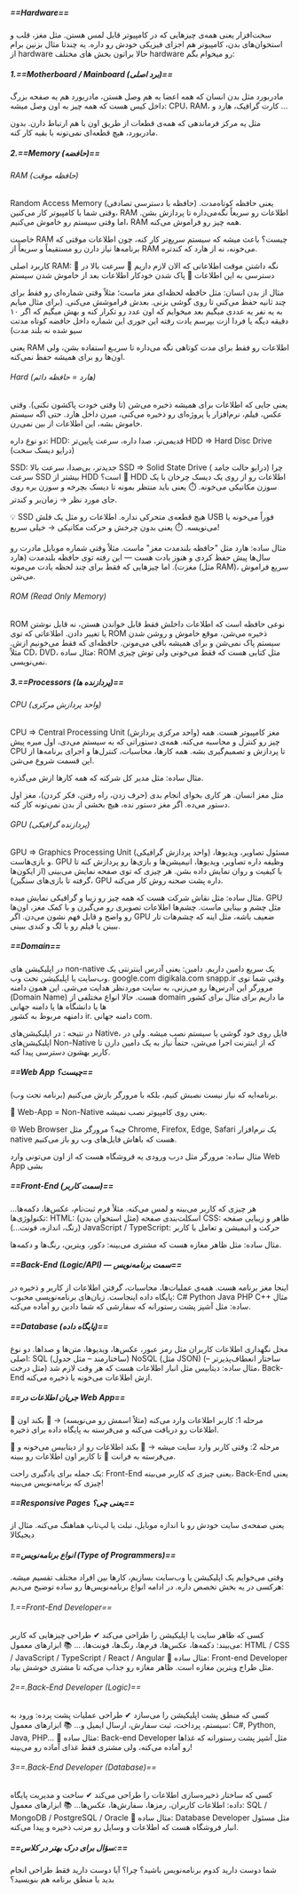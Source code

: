 ##### ==Hardware==
سخت‌افزار یعنی همه‌ی چیزهایی که در کامپیوتر قابل لمس هستن. مثل مغز، قلب و استخوان‌های بدن، کامپیوتر هم اجزای فیزیکی خودش رو داره.
یه چندتا مثال بزنین برام از hardware
حالا براتون بخش های مختلف hardware رو میخوام بگم:
##### 1.==Motherboard / Mainboard (برد اصلی)==
مادربورد
مثل بدن انسان که همه اعضا به هم وصل هستن، مادربورد هم یه صفحه بزرگ داخل کیس هست که همه چیز به اون وصل میشه: CPU، RAM، کارت گرافیک، هارد و ...

مثل یه مرکز فرماندهی که همه‌ی قطعات از طریق اون با هم ارتباط دارن. بدون مادربورد، هیچ قطعه‌ای نمی‌تونه با بقیه کار کنه.

##### 2.==Memory (حافضه)==
###### RAM (حافظه موقت)
Random Access Memory (حافظه با دسترسی تصادفی)
یعنی حافظه کوتاه‌مدت. وقتی شما با کامپیوتر کار می‌کنین، RAM اطلاعات رو سریعاً نگه‌می‌داره تا پردازش بشن. اما وقتی سیستم رو خاموش می‌کنیم، RAM همه چیز رو فراموش می‌کنه.

خاصیت RAM چیست؟
باعث میشه که سیستم سریع‌تر کار کنه، چون اطلاعات موقتی که برنامه‌ها نیاز دارن رو مستقیماً و سریعاً از RAM می‌خونه، نه از هارد که کندتره.

کاربرد اصلی RAM:
🔹 نگه داشتن موقت اطلاعاتی که الان لازم داریم
🔹 سرعت بالا در دسترسی به این اطلاعات
🔹 پاک شدن خودکار اطلاعات بعد از خاموش شدن سیستم

مثال از بدن انسان:
مثل حافظه لحظه‌ای مغز ماست؛ مثلاً وقتی شماره‌ای رو فقط برای چند ثانیه حفظ می‌کنی تا روی گوشی بزنی. بعدش فراموشش می‌کنی. (برای مثال میایم به یه نفر یه عددی میگیم بعد میخوایم که اون عدد رو تکرار کنه و بهش میگیم که اگر ۱۰ دقیقه دیگه یا فردا ازت بپرسم یادت رفته این جوری این شماره داخل حافضه کوتاه مدتت سیو شده نه بلند مدت)

یعنی RAM اطلاعات رو فقط برای مدت کوتاهی نگه می‌داره تا سریـع استفاده بشن، ولی اون‌ها رو برای همیشه حفظ نمی‌کنه.

###### Hard  (هارد = حافظه دائم)
یعنی جایی که اطلاعات برای همیشه ذخیره می‌شن (تا وقتی خودت پاکشون نکنی).
وقتی عکس، فیلم، نرم‌افزار یا پروژه‌ای رو ذخیره می‌کنی، میرن داخل هارد. حتی اگه سیستم خاموش بشه، این اطلاعات از بین نمی‌رن.

دو نوع داره:
HDD: قدیمی‌تر، صدا داره، سرعت پایین‌تر
HDD => Hard Disc Drive  (درایو دیسک سخت)

SSD: جدیدتر، بی‌صدا، سرعت بالا
SSD => Solid State Drive ( درایو حالت جامد)
چرا سرعت SSD بیشتر از HDD است؟
📀 HDD 
اطلاعات رو از روی یک دیسک چرخان با یک سوزن مکانیکی می‌خونه.
⏱️ یعنی باید منتظر بمونه تا دیسک بچرخه و سوزن بره روی جای مورد نظر → زمان‌بر و کندتر.

💡 SSD 
هیچ قطعه‌ی متحرکی نداره. اطلاعات رو مثل یک فلش USB فوراً می‌خونه یا می‌نویسه.
⏱️ یعنی بدون چرخش و حرکت مکانیکی → خیلی سریع!

مثال ساده:
هارد مثل "حافظه بلندمدت مغز" ماست.
مثلاً وقتی شماره موبایل مادرت رو سال‌ها پیش حفظ کردی و هنوز یادت هست — این رفته توی حافظه بلندمدت (هارد مغزت).
اما چیزهایی که فقط برای چند لحظه یادت می‌مونه (مثل RAM)، سریع فراموش می‌شن.

###### ROM (Read Only Memory)
ROM
نوعی حافظه است که اطلاعات داخلش فقط قابل خواندن هستن، نه قابل نوشتن یا تغییر دادن.
اطلاعاتی که توی ROM ذخیره می‌شن، موقع خاموش و روشن شدن سیستم پاک نمی‌شن و برای همیشه باقی می‌مونن.
حافظه‌ای که فقط می‌خونیم ازش. مثلاً CD، DVD، 
مثال ساده:
ROM
مثل کتابی هست که فقط می‌خونی ولی توش چیزی نمی‌نویسی.

##### 3.==Processors (پردازنده ها)==
###### CPU (واحد پردازش مرکزی)
CPU => Central Processing Unit (واحد مرکزی پردازش)
مغز کامپیوتر هست. همه چیز رو کنترل و محاسبه می‌کنه.
همه‌ی دستوراتی که به سیستم می‌دی، اول میره پیش CPU تا پردازش و تصمیم‌گیری بشه.
همه کارها، محاسبات، کنترل‌ها و اجرای برنامه‌ها از این قسمت شروع می‌شن.

مثال ساده:
مثل مدیر کل شرکته که همه کارها ازش می‌گذره.

مثل مغز انسان.
هر کاری بخوای انجام بدی (حرف زدن، راه رفتن، فکر کردن)، مغز اول دستور می‌ده.
اگر مغز دستور نده، هیچ بخشی از بدن نمی‌تونه کار کنه.

###### GPU (پردازنده گرافیکی)
GPU => Graphics Processing Unit (واحد پردازش گرافیکی)
مسئول تصاویر، ویدیوها، و بازی‌هاست.
GPU وظیفه داره تصاویر، ویدیوها، انیمیشن‌ها و بازی‌ها رو پردازش کنه تا با کیفیت و روان نمایش داده بشن.
هر چیزی که توی صفحه نمایش می‌بینی (از ایکون‌ها گرفته تا بازی‌های سنگین)، GPU داره پشت صحنه روش کار می‌کنه.

مثال ساده:
مثل نقاش شرکت هست که همه چیز رو زیبا و گرافیکی نمایش میده.
GPU
مثل چشم و بینایی ماست.
چشم‌ها اطلاعات تصویری رو می‌گیرن و با کمک مغز، اون‌ها رو واضح و قابل فهم نشون می‌دن.
اگر GPU ضعیف باشه، مثل اینه که چشم‌هات تار ببینن یا فیلم رو با لگ و کندی ببینی.

##### ==Domain==
در اپلیکیشن های non-native یک سریع دامین داریم.
دامین: یعنی آدرس اینترنتی یک وب‌سایت یا اپلیکیشن تحت وب.
google.com
digikala.com
snapp.ir
وقتی شما توی مرورگر این آدرس‌ها رو می‌زنی، به سایت موردنظر هدایت می‌شی. این همون دامنه (Domain Name) هست.
حالا انواع مختلفی از domain ما داریم برای مثال برای کشور ها یا دانشگاه ها یا دامنه جهانی  
دامنهه مربوط به کشور ir.
دامنه جهانی com.

در نتیجه :
در اپلیکیشن‌های Native، فایل روی خود گوشی یا سیستم نصب میشه.
ولی در اپلیکیشن‌های Non-Native که از اینترنت اجرا می‌شن، حتماً نیاز به یک دامین دارن تا کاربر بهشون دسترسی پیدا کنه.


##### ==Web App چیست؟==
 (برنامه تحت وب) برنامه‌ایه که نیاز نیست نصبش کنیم، بلکه با مرورگر بازش می‌کنیم.

🚫 Web-App = Non-Native
یعنی روی کامپیوتر نصب نمیشه.

🌐 Web Browser چیه؟
مرورگر مثل Chrome, Firefox, Edge, Safari یک نرم‌افزار native هست که باهاش فایل‌های وب رو باز می‌کنیم.

مثال ساده:
مرورگر مثل درب ورودی یه فروشگاه هست که از اون می‌تونی وارد Web App بشی

##### ==Front-End (سمت کاربر)==
هر چیزی که کاربر می‌بینه و لمس می‌کنه.
مثلاً فرم ثبت‌نام، عکس‌ها، دکمه‌ها...
تکنولوژی‌ها:
HTML: اسکلت‌بندی صفحه (مثل استخوان بدن)
CSS: ظاهر و زیبایی صفحه (رنگ، اندازه، فونت...)
JavaScript / TypeScript: حرکت و انیمیشن و تعامل با کاربر

مثال ساده:
 مثل ظاهر مغازه هست که مشتری می‌بینه: دکور، ویترین، رنگ‌ها و دکمه‌ها.


##### ==Back-End (Logic/API) — سمت برنامه‌نویس==
اینجا مغز برنامه هست. همه‌ی عملیات‌ها، محاسبات، گرفتن اطلاعات از کاربر و ذخیره در پایگاه داده اینجاست.
زبان‌های برنامه‌نویسی محبوب:
C#
Python
Java
PHP
C++
مثال ساده:
 مثل آشپز پشت رستورانه که سفارشی که شما دادین رو آماده می‌کنه.

##### ==Database (پایگاه داده)==
محل نگهداری اطلاعات کاربران مثل رمز عبور، عکس‌ها، ویدیوها، متن‌ها و صداها.
دو نوع اصلی:
SQL (ساختارمند – مثل جدول)
NoSQL (مثل JSON) (ساختار انعطاف‌پذیرتر – مثل درخت)
مثال ساده:
دیتابیس مثل انبار اطلاعات هست که هر وقت لازم شد، Back-End ازش اطلاعات می‌خونه یا ذخیره می‌کنه.


##### ==جریان اطلاعات در Web App==
🔻 مرحله 1:
کاربر اطلاعات وارد می‌کنه (مثلاً اسمش رو می‌نویسه) →
🔻 بکند اون اطلاعات رو دریافت می‌کنه و می‌فرسته به پایگاه داده برای ذخیره.

🔺 مرحله 2:
وقتی کاربر وارد سایت میشه →
🔺 بکند اطلاعات رو از دیتابیس می‌خونه و می‌فرسته به فرانت
🔺 تا کاربر اون اطلاعات رو ببینه.

یک جمله برای یادگیری راحت:
Front-End
یعنی چیزی که کاربر می‌بینه،
Back-End
یعنی چیزی که برنامه‌نویس می‌بینه!


##### ==Responsive Pages یعنی چی؟==
یعنی صفحه‌ی سایت خودش رو با اندازه موبایل، تبلت یا لپ‌تاپ هماهنگ می‌کنه.
مثال از دیجیکالا


##### ==انواع برنامه‌نویس (Type of Programmers)==
وقتی می‌خوایم یک اپلیکیشن یا وب‌سایت بسازیم، کارها بین افراد مختلف تقسیم میشه. هرکسی در یه بخش تخصص داره. در ادامه انواع برنامه‌نویس‌ها رو ساده توضیح می‌دیم:

###### 1.==Front-End Developer==
کسی که ظاهر سایت یا اپلیکیشن را طراحی می‌کند
✔ طراحی چیزهایی که کاربر می‌بیند:
دکمه‌ها، عکس‌ها، فرم‌ها، رنگ‌ها، فونت‌ها، ...
📚 ابزارهای معمول:
HTML / CSS / JavaScript / TypeScript / React / Angular
🧠 مثال ساده:
Front-end Developer
مثل طراح ویترین مغازه است. ظاهر مغازه رو جذاب می‌کنه تا مشتری خوشش بیاد.


###### 2==.Back-End Developer (Logic)==
کسی که منطق پشت اپلیکیشن را می‌سازد
✔ طراحی عملیات پشت پرده:
ورود به سیستم، پرداخت، ثبت سفارش، ارسال ایمیل و...
📚 ابزارهای معمول:
C#, Python, Java, PHP...
🧠 مثال ساده:
Back-end Developer
مثل آشپز پشت رستورانه که غذاها رو آماده می‌کنه، ولی مشتری فقط غذای آماده رو می‌بینه!

###### 3==.Back-End Developer (Database)==
کسی که ساختار ذخیره‌سازی اطلاعات را طراحی می‌کند
✔ ساخت و مدیریت پایگاه داده:
اطلاعات کاربران، رمزها، سفارش‌ها، عکس‌ها...
📚 ابزارهای معمول:
SQL / MongoDB / PostgreSQL / Oracle
🧠 مثال ساده:
Database Developer
مثل مسئول انبار فروشگاه هست که اطلاعات و وسایل رو مرتب ذخیره و پیدا می‌کنه.

##### ==سؤال برای درک بهتر در کلاس:==
شما دوست دارید کدوم برنامه‌نویس باشید؟ چرا؟
آیا دوست دارید فقط طراحی انجام بدید یا منطق برنامه هم بنویسید؟